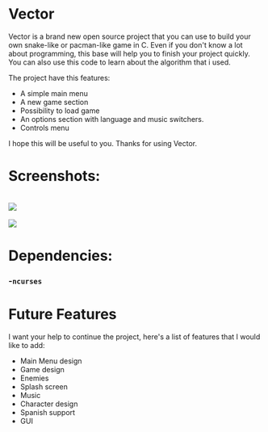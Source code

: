 # Vector
Vector is a brand new open source project that you can use to build your own snake-like or pacman-like game in C. Even
if you don't know a lot about programming, this base will help you to finish your project quickly.
You can also use this code to learn about the algorithm that i used.

The project have this features:
- A simple main menu
- A new game section 
- Possibility to load game 
- An options section with language and music switchers.
- Controls menu

I hope this will be useful to you. Thanks for using Vector.

# Screenshots:

<br> <img src="https://github.com/xdanep/vector/blob/main/screenshots/Vector-main-menu.png"/> <br>
<br> <img src="https://github.com/xdanep/vector/blob/main/screenshots/Vector-game.png"/> <br>

# Dependencies:

### -`ncurses`

# Future Features
I want your help to continue the project, here's a list of features that I would like to add:
- Main Menu design
- Game design
- Enemies
- Splash screen
- Music
- Character design
- Spanish support
- GUI